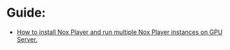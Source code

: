 # Guide:
- [How to install Nox Player and run multiple Nox Player instances on GPU Server.](https://youtu.be/PIQMF-XPIDU)
